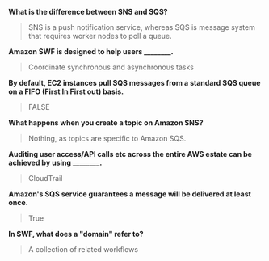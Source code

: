 **What is the difference between SNS and SQS?**  
> SNS is a push notification service, whereas SQS is message system that requires worker nodes to poll a queue.

**Amazon SWF is designed to help users ________.**
> Coordinate synchronous and asynchronous tasks  

**By default, EC2 instances pull SQS messages from a standard SQS queue on a FIFO (First In First out) basis.**  
> FALSE  

**What happens when you create a topic on Amazon SNS?**
> Nothing, as topics are specific to Amazon SQS.  

**Auditing user access/API calls etc across the entire AWS estate can be achieved by using ________.**  
> CloudTrail  

**Amazon's SQS service guarantees a message will be delivered at least once.**  
> True

**In SWF, what does a "domain" refer to?**  
> A collection of related workflows 
